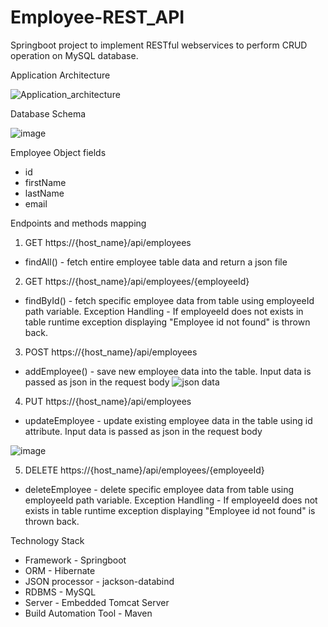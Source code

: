 # Employee-REST_API
Springboot project to implement RESTful webservices to perform CRUD operation on MySQL database.

Application Architecture

![Application_architecture](https://user-images.githubusercontent.com/44142827/159642614-cda73fd6-9859-484e-91ef-048daca248f5.PNG)


Database Schema

![image](https://user-images.githubusercontent.com/44142827/159650837-17894a90-4c12-4efa-ba50-8418c942c6d5.png)


Employee Object fields
- id
- firstName
- lastName
- email

Endpoints and methods mapping


1. GET https://{host_name}/api/employees

- findAll() - fetch entire employee table data and return a json file

2. GET https://{host_name}/api/employees/{employeeId}

- findById() - fetch specific employee data from table using employeeId path variable. 
Exception Handling - If employeeId does not exists in table runtime exception displaying "Employee id not found" is thrown back.

3. POST https://{host_name}/api/employees

- addEmployee() - save new employee data into the table. Input data is passed as json in the request body
![json data](https://user-images.githubusercontent.com/44142827/159646748-2389e31b-8f3e-4768-a5ca-6d9826c541eb.PNG)

4. PUT https://{host_name}/api/employees

- updateEmployee - update existing employee data in the table using id attribute. Input data is passed as json in the request body

![image](https://user-images.githubusercontent.com/44142827/159649189-4d251bde-ddca-437b-bcc7-eba93c4f58f0.png)

5. DELETE  https://{host_name}/api/employees/{employeeId}

- deleteEmployee - delete specific employee data from table using employeeId path variable.
Exception Handling - If employeeId does not exists in table runtime exception displaying "Employee id not found" is thrown back.

Technology Stack

- Framework - Springboot
- ORM - Hibernate
- JSON processor - jackson-databind
- RDBMS - MySQL
- Server - Embedded Tomcat Server
- Build Automation Tool - Maven
